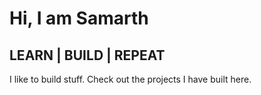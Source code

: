 Hi, I am Samarth
==========================

LEARN | BUILD | REPEAT
-------------------------------

I like to build stuff.
Check out the projects I have built here.
